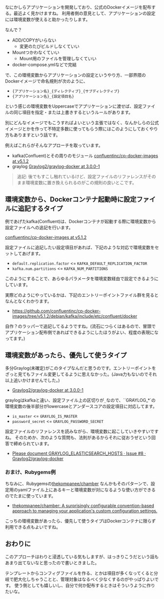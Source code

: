 なにかしらアプリケーションを開発しており、公式のDockerイメージを配布する。最近よく見かけますね。
利用者側の意見として、アプリケーションの設定には環境変数が使えると助かったりします。

なんで？

- ADD/COPYがいらない
  - 変更のたびビルドしなくていい
- Mountつかわなくていい
  - Mount用のファイルを管理しなくていい
- docker-compose.ymlなどで完結

で、この環境変数からアプリケーションの設定というやり方、一部界隈のDockerイメージで命名規則が次のように、

- `{アプリケーション名}_{ディレクティブ}_{サブディレクティブ}`
- `{アプリケーション名}_{設定項目名}`

という感じの環境変数をUppercaseでアプリケーションに渡せば、設定ファイルの同じ項目を指定・または上書きするというルールがあります。

別にどんなイメージでもこうすればよいという主張ではなく、なんかしらの公式イメージとかを作って不特定多数に使ってもらう際にはこのようにしておくやり方もありますという話です。


例えばこれらがそんなアプローチを取っています。

- kafka(Confluent)とその周りのモジュール [confluentinc/cp-docker-images at v5.1.2](https://github.com/confluentinc/cp-docker-images/tree/v5.1.2)
- graylog [Graylog2/graylog-docker at 3.0.0-1](https://github.com/Graylog2/graylog-docker/tree/3.0.0-1)

> 追記: 後でもすこし触れているけど、設定ファイルのリファレンスがそのまま環境変数に置き換えられるのがこの規則の良いとこです。

## 環境変数から、Dockerコンテナ起動時に設定ファイルに追記するタイプ

例であげたkafka(Confluent)は、Dockerコンテナが起動する際に環境変数から設定ファイルへの追記を行います。

[confluentinc/cp-docker-images at v5.1.2](https://github.com/confluentinc/cp-docker-images/tree/v5.1.2)

設定ファイルに追記したい設定項目があれば、下記のような対応で環境変数をセットしてあげます。

- `default.replication.factor` <= `KAFKA_DEFAULT_REPLICATION_FACTOR`
- `kafka.num.partitions` <= `KAFKA_NUM_PARTITIONS`

このようにすることで、あらゆるパラメータを環境変数経由で設定できるようにしています。

実際どのようにやっているかは、下記のエントリーポイントファイル群を見るとなんとなくわかります。

- https://github.com/confluentinc/cp-docker-images/tree/v5.1.2/debian/kafka/include/etc/confluent/docker

自作？のラッパーで追記してるようですね。(流石につらくはあるので、冒頭でアプリケーション配布側であればできるようにしたほうがよい、程度の表現になってます。)


## 環境変数があったら、優先して使うタイプ

多分Graylog(未確定)がこのタイプなんだと思うのです。エントリーポイントをざっと見てもファイル変更してるように思えなかった。(Java力もないのでそれ以上追いかけませんでした。)

- [Graylog2/graylog-docker at 3.0.0-1](https://github.com/Graylog2/graylog-docker/tree/3.0.0-1)

graylogはkafkaと違い、設定ファイル上の区切りが`_`なので、``GRAYLOG_*`の環境変数の後半部分がlowercaseとアンダースコアの設定項目に対応してます。

- `is_master` <= `GRAYLOG_IS_MASTER`
- `password_secret` <= `GRAYLOG_PASSWORD_SECRET`

設定ファイルのリファレンスを読みながら、環境変数に起こしていきやすいですね。
そのためか、次のような質問も、法則があるからそれに従おうぜという回答で締められています。

- [Please document GRAYLOG_ELASTICSEARCH_HOSTS · Issue #8 · Graylog2/graylog-docker](https://github.com/Graylog2/graylog-docker/issues/8)

### おまけ、Rubygems例

ちなみに、Rubygemsの[thekompanee/chamber](https://github.com/thekompanee/chamber) なんかもそのパターンで、設定用のyamlファイル上にあるキーと環境変数が対になるような使い方ができるのでたまに使っています。

- [thekompanee/chamber: A surprisingly configurable convention-based approach to managing your application's custom configuration settings.](https://github.com/thekompanee/chamber)

こっちの環境変数があったら、優先して使うタイプはDockerコンテナに限らず利用できる点もよいですね。

## おわりに

このアプローチはわりと浸透している気もしますが、はっきりこうだという話もあまり出てないなと思ったので書いときました。

テンプレートからコンフィグファイルを作る、とかは項目が多くなってくると分岐で肥大化しちゃうことと、管理対象はなるべく少なくするのがやっぱりよいです。
使う側としても嬉しいし、自分で何か配布するときはそういうように作りたいな。

